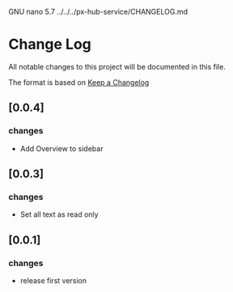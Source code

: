   GNU nano 5.7                                                     ../../../px-hub-service/CHANGELOG.md                                                                
# Change Log

All notable changes to this project will be documented in this file.

The format is based on [Keep a Changelog](http://keepachangelog.com/)


## [0.0.4]
### changes
- Add Overview to sidebar


## [0.0.3]
### changes
- Set all text as read only



## [0.0.1]
### changes
- release first version

